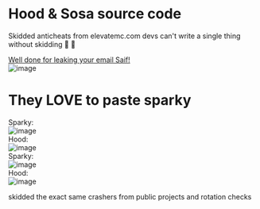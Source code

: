 # Hood & Sosa source code

Skidded anticheats from elevatemc.com
devs can't write a single thing without skidding
🤣 🫵

<a href="https://github.com/SergeiClassLoader/NiceAntiCheat/commit/c18742939f23ffcb45ac62fad433b6a5a2865a0e.patch" title="idiot">Well done for leaking your email Saif!</a>
<br>
![image](https://github.com/user-attachments/assets/aa4337e5-f866-4390-af24-fd664166b2dd)
</br>


# They LOVE to paste sparky

Sparky:<br> ![image](https://github.com/user-attachments/assets/45b715a0-dc26-4527-ae28-ef85b25fe43e)
</br>
Hood:<br> ![image](https://github.com/user-attachments/assets/c56f2f24-40f6-48c3-92b8-954c86c5e6a4)
</br>
Sparky:<br> ![image](https://github.com/user-attachments/assets/0965a31e-fa7d-4522-a98c-bc5a044a733d)
</br>
Hood:<br> ![image](https://github.com/user-attachments/assets/dd27c5ac-80f0-478d-8482-b2b33c14f34c)
</br>

skidded the exact same crashers from public projects and rotation checks
